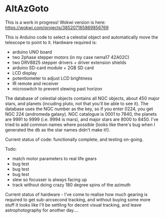# AltAzGoto

This is a work in progress! Wokwi version is here: https://wokwi.com/projects/385207165869856769 

This is Arduino code to select a celestial object and automatically move the telescope to point to it.
Hardware required is:
* arduino UNO board
* two 2phase stepper motors (in my case nema17 42A02C)
* two DRV8825 stepper drivers + driver extension shields
* arduino SD-card module + 2GB SD card
* LCD display
* potentiometer to adjust LCD brightness
* IR remote and receiver
* microswitch to prevent slewing past horizon

The database of celestial objects contains all NGC objects, about 450 major stars, and planets (incuding pluto, not that you'll be able to see it). The database uses the NGC number as the key, so if you enter 0224, you get NGC 224 (andromeda galaxy). NGC catalogue is 0001 to 7840, the planets are 9991 to 9999 (i.e. 9994 is mars), and major stars are 8000 to 8450. I've tried to add common names where possible (looks like there's bug when I generated the db as the star names didn't make it!).

Current status of code: functionally complete, and testing on-going. 

Todo: 
* match motor parameters to real life gears
* bug test
* bug test
* bug test
* slew so focusser is always facing up
* track without doing crazy 180 degree spins of the azimuth

Current status of hardware - I've come to realise how much gearing is required to get sub-arcsecond tracking, and without buying some more stuff it looks like I'll be settling for decent visual tracking, and leave astrophotography for another day....
